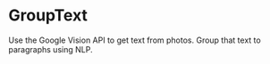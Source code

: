 # GroupText
Use the Google Vision API to get text from photos. Group that text to paragraphs using NLP.
